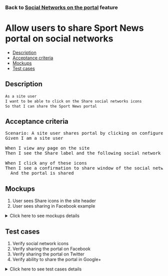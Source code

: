 ### Back to [Social Networks on the portal](../../) feature

# Allow users to share Sport News portal on social networks

- [Description](#description)
- [Acceptance criteria](#acceptance-criteria)
- [Mockups](#mockups)
- [Test cases](#test-cases)

## Description

    As a site user
    I want to be able to click on the Share social networks icons
    So that I can share the Sport News portal

## Acceptance criteria

<pre>
Scenario: A site user shares portal by clicking on configured social networks icons
Given I am a site user

When I view any page on the site
Then I see the Share label and the following social network icons that are configured in the site header (Facebook, Twitter, Google+)

When I click any of these icons
Then I see a confirmation to share window of the social network is open
  And the portal is shared
</pre>

## Mockups

1. User sees Share icons in the site header
2. User sees sharing in Facebook example

<details>
  <summary>Click here to see mockups details</summary>

**1. User sees Share icons in the site header:**

![User sees Share icons in the site header](/products/sport_news_portal/web_application_features/social_networks/images/share_and_follow_on_page.png)

**2. User sees sharing in Facebook example:**

![User sees sharing in Facebook example](/products/sport_news_portal/web_application_features/social_networks/images/sharing_in_facebook_example.png)

</details>

## Test cases

1. Verify social network icons
2. Verify sharing the portal on Facebook
3. Verify sharing the portal on Twitter
4. Verify ability to share the portal in Google+

<details>
  <summary>Click here to see test cases details</summary>

### **#1. Verify social network icons**

|Preconditions|Steps|Expected result
--------------|-----|----------
||1) Go to the Sport News site</br>2) Examine the social network icons|2) User sees the configured social network icons in the site header (Facebook, Twitter, Google+)|

### **#2. Verify sharing the portal on Facebook**

|Preconditions|Steps|Expected result
--------------|-----|----------
||1) Go to the Sport News site</br>2) Examine the social network icons</br>3) Click Facebook|3) The popup window is opened allowing a user to share the portal on Facebook|

### **#3. Verify sharing the portal on Twitter**

|Preconditions|Steps|Expected result
--------------|-----|----------
||1) Go to the Sport News site</br>2) Examine the social network icons</br>3) Click Twitter|3) The popup window is opened with the ability to share the portal on Twitter|

### **#4. Verify ability to share the portal in Google+**

|Preconditions|Steps|Expected result
--------------|-----|----------
||1) Go to the Sport News site</br>2) Examine the social network icons</br>3) Click Google+|3) The popup window is opened allowing a user to share the portal on Google+|

</details>
